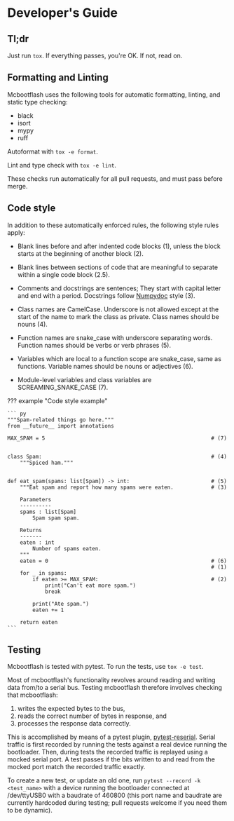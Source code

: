 # Developer's Guide

## Tl;dr

Just run `tox`. If everything passes, you're OK. If not, read on.

## Formatting and Linting

Mcbootflash uses the following tools for automatic formatting, linting, and static type
checking:

- black
- isort
- mypy
- ruff

Autoformat with `tox -e format`.

Lint and type check with `tox -e lint`.

These checks run automatically for all pull requests, and must pass before merge.

## Code style

In addition to these automatically enforced rules, the following style rules apply:

- Blank lines before and after indented code blocks (1), unless the block starts at the
  beginning of another block (2).

- Blank lines between sections of code that are meaningful to separate within a single
  code block (2.5).

- Comments and docstrings are sentences; They start with capital letter and end with a
  period. Docstrings follow
  [Numpydoc](https://numpydoc.readthedocs.io/en/latest/format.html) style (3).

- Class names are CamelCase. Underscore is not allowed except at the start of
  the name to mark the class as private. Class names should be nouns (4).

- Function names are snake_case with underscore separating words. Function
  names should be verbs or verb phrases (5).

- Variables which are local to a function scope are snake_case, same as functions.
  Variable names should be nouns or adjectives (6).

- Module-level variables and class variables are SCREAMING_SNAKE_CASE (7).

??? example "Code style example"

    ``` py
    """Spam-related things go here."""
    from __future__ import annotations

    MAX_SPAM = 5                                                     # (7)
    
    
    class Spam:                                                      # (4)
        """Spiced ham."""
    
    
    def eat_spam(spams: list[Spam]) -> int:                          # (5)
        """Eat spam and report how many spams were eaten.            # (3)
    
        Parameters
        ----------
        spams : list[Spam]
            Spam spam spam.
    
        Returns
        -------
        eaten : int
            Number of spams eaten.
        """
        eaten = 0                                                    # (6)
                                                                     # (1)
        for _ in spams:
            if eaten >= MAX_SPAM:                                    # (2)
                print("Can't eat more spam.")
                break

            print("Ate spam.")
            eaten += 1

        return eaten
    ```

Testing
-------

Mcbootflash is tested with pytest. To run the tests, use `tox -e test`.


Most of mcbootflash's functionality revolves around reading and writing data
from/to a serial bus. Testing mcbootflash therefore involves checking that
mcbootflash:

1. writes the expected bytes to the bus,
2. reads the correct number of bytes in response, and
3. processes the response data correctly.

This is accomplished by means of a pytest plugin,
[pytest-reserial](https://github.com/bessman/pytest-reserial). Serial traffic
is first recorded by running the tests against a real device running the
bootloader. Then, during tests the recorded traffic is replayed using a mocked
serial port. A test passes if the bits written to and read from the mocked
port match the recorded traffic exactly.

To create a new test, or update an old one, run
`pytest --record -k <test_name>` with a device running the bootloader
connected at /dev/ttyUSB0 with a baudrate of 460800 (this port name and
baudrate are currently hardcoded during testing; pull requests welcome if you
need them to be dynamic).
